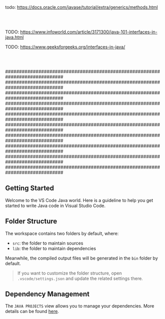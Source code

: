 



todo: https://docs.oracle.com/javase/tutorial/extra/generics/methods.html

<br>
<br>

TODO: https://www.infoworld.com/article/3171300/java-101-interfaces-in-java.html

TODO: https://www.geeksforgeeks.org/interfaces-in-java/

<br>
<br>

#############################################################################
#############################################################################
#############################################################################
#############################################################################
#############################################################################
#############################################################################
#############################################################################
#############################################################################
#############################################################################
#############################################################################
## Getting Started

Welcome to the VS Code Java world. Here is a guideline to help you get started to write Java code in Visual Studio Code.

## Folder Structure

The workspace contains two folders by default, where:

- `src`: the folder to maintain sources
- `lib`: the folder to maintain dependencies

Meanwhile, the compiled output files will be generated in the `bin` folder by default.

> If you want to customize the folder structure, open `.vscode/settings.json` and update the related settings there.

## Dependency Management

The `JAVA PROJECTS` view allows you to manage your dependencies. More details can be found [here](https://github.com/microsoft/vscode-java-dependency#manage-dependencies).
